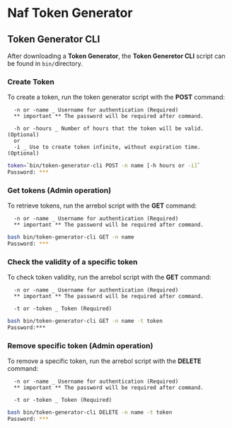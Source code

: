 # Naf Token Generator 

## Token Generator CLI
After downloading a **Token Generator**, the **Token Generetor CLI** script can be found in ```bin/```directory.

### Create Token
To create a token, run the token generator script with the **POST** command:

```shell
  -n or -name _ Username for authentication (Required)
  ** important ** The password will be required after command.
  
  -h or -hours _ Number of hours that the token will be valid. (Optional)
  or
  -i _ Use to create token infinite, without expiration time. (Optional)
```

```bash
token=`bin/token-generator-cli POST -n name [-h hours or -i]`
Password: ***
```

### Get tokens (Admin operation) 
To retrieve tokens, run the arrebol script with the **GET** command:

```shell
  -n or -name _ Username for authentication (Required)
  ** important ** The password will be required after command.
```

```bash
bash bin/token-generator-cli GET -n name
Password: ***
```

### Check the validity of a specific token
To check token validity, run the arrebol script with the **GET** command:

```shell
  -n or -name _ Username for authentication (Required)
  ** important ** The password will be required after command.
  
  -t or -token _ Token (Required)
```

```bash
bash bin/token-generator-cli GET -n name -t token
Password:***
```

### Remove specific token (Admin operation) 
To remove a specific token, run the arrebol script with the **DELETE** command:

```shell
  -n or -name _ Username for authentication (Required)
  ** important ** The password will be required after command.
  
  -t or -token _ Token (Required)
```

```bash
bash bin/token-generator-cli DELETE -n name -t token
Password: ***
```
